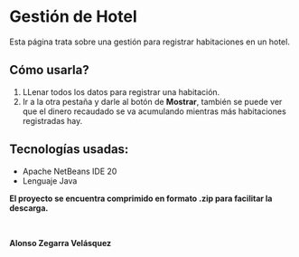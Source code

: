 <h1>Gestión de Hotel</h1>
<p>Esta página trata sobre una gestión para registrar habitaciones en un hotel.</p>
<h2>Cómo usarla?</h2>
<ol>
  <li>LLenar todos los datos para registrar una habitación.</li>
  <li>Ir a la otra pestaña y darle al botón de <b>Mostrar</b>, también se puede ver que el dinero recaudado se va acumulando mientras más habitaciones registradas hay.</li>
</ol>
<h2>Tecnologías usadas:</h2>
<ul>
  <li>Apache NetBeans IDE 20</li>
  <li>Lenguaje Java</li>
</ul>
</p><b>El proyecto se encuentra comprimido en formato .zip para facilitar la descarga.</b></p>
<br>
<p><b>Alonso Zegarra Velásquez</b></p>
